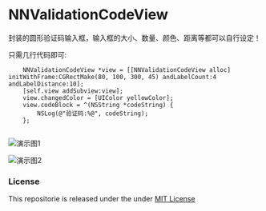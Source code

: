 # NNValidationCodeView

封装的圆形验证码输入框，输入框的大小、数量、颜色、距离等都可以自行设定！


只需几行代码即可:

```
    NNValidationCodeView *view = [[NNValidationCodeView alloc] initWithFrame:CGRectMake(80, 100, 300, 45) andLabelCount:4 andLabelDistance:10];
    [self.view addSubview:view];
    view.changedColor = [UIColor yellowColor];
    view.codeBlock = ^(NSString *codeString) {
        NSLog(@"验证码:%@", codeString);
    };
    
```

![演示图1](https://github.com/liuzhongning/NNValidationCodeView/blob/master/DemoFigure/111.gif)

![演示图2](https://github.com/liuzhongning/NNValidationCodeView/blob/master/DemoFigure/222.gif)


### License

This repositorie is released under the under [MIT License](https://github.com/liuzhongning/NNValidationCodeView/blob/master/LICENSE)
